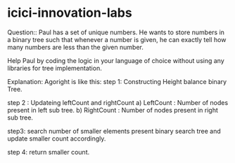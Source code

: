 # icici-innovation-labs

Question:: Paul has a set of unique numbers. He wants to store numbers in a binary tree such that 
whenever a number is given, he can exactly tell how many numbers are less than the given 
number. 
 
Help Paul by coding the logic in your language of choice without using any libraries for tree 
implementation.

Explanation: 
Agoright is like this:
step 1: Constructing Height balance binary Tree.

step 2 : Updateing leftCount and rightCount
        a) LeftCount : Number of nodes present in left sub tree.
        b) RightCount : Number of nodes present in right sub tree.
        
step3: search number of smaller elements present binary search tree and update smaller count accordingly.

step 4: return smaller count.
